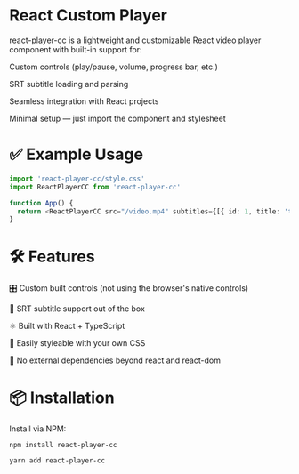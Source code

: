 # React Custom Player
react-player-cc is a lightweight and customizable React video player component with built-in support for:

Custom controls (play/pause, volume, progress bar, etc.)

SRT subtitle loading and parsing

Seamless integration with React projects

Minimal setup — just import the component and stylesheet

# ✅ Example Usage

```ts
import 'react-player-cc/style.css'
import ReactPlayerCC from 'react-player-cc'

function App() {
  return <ReactPlayerCC src="/video.mp4" subtitles={[{ id: 1, title: 'test', link: "/subs.srt" }]} />
}
```

# 🛠 Features

🎛 Custom built controls (not using the browser's native controls)

💬 SRT subtitle support out of the box

⚛ Built with React + TypeScript

🎨 Easily styleable with your own CSS

🚫 No external dependencies beyond react and react-dom

# 📦 Installation
Install via NPM:

```
npm install react-player-cc
```

```
yarn add react-player-cc
```
